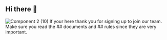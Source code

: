 ## Hi there 👋

![Component 2 (10)](https://github.com/Logosic-Inc/.github/assets/107327227/a6cd8132-3f3c-4272-b5dd-5a10a1180612)
If your here thank you for signing up to join our team.
Make sure you read the ## documents and ## rules since they are very important.
